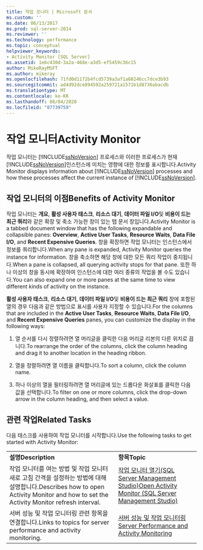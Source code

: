 ```yaml
---
title: 작업 모니터 | Microsoft 문서
ms.custom: ''
ms.date: 06/13/2017
ms.prod: sql-server-2014
ms.reviewer: ''
ms.technology: performance
ms.topic: conceptual
helpviewer_keywords:
- Activity Monitor [SQL Server]
ms.assetid: 1e6c430d-3a2a-468e-a3d5-ef5459c36c15
author: MikeRayMSFT
ms.author: mikeray
ms.openlocfilehash: 71fd0d1172b4fcd5739a3af1a60246cc7dce3b93
ms.sourcegitcommit: ad4d92dce894592a259721a1571b1d8736abacdb
ms.translationtype: MT
ms.contentlocale: ko-KR
ms.lasthandoff: 08/04/2020
ms.locfileid: "87739759"
---
```

# <a name="activity-monitor"></a><span data-ttu-id="c2aa1-102">작업 모니터</span><span class="sxs-lookup"><span data-stu-id="c2aa1-102">Activity Monitor</span></span>
  <span data-ttu-id="c2aa1-103">작업 모니터는 [!INCLUDE[ssNoVersion](../../includes/ssnoversion-md.md)] 프로세스와 이러한 프로세스가 현재 [!INCLUDE[ssNoVersion](../../includes/ssnoversion-md.md)]인스턴스에 미치는 영향에 대한 정보를 표시합니다.</span><span class="sxs-lookup"><span data-stu-id="c2aa1-103">Activity Monitor displays information about [!INCLUDE[ssNoVersion](../../includes/ssnoversion-md.md)] processes and how these processes affect the current instance of [!INCLUDE[ssNoVersion](../../includes/ssnoversion-md.md)].</span></span>  
  
## <a name="benefits-of-activity-monitor"></a><span data-ttu-id="c2aa1-104">작업 모니터의 이점</span><span class="sxs-lookup"><span data-stu-id="c2aa1-104">Benefits of Activity Monitor</span></span>  
 <span data-ttu-id="c2aa1-105">작업 모니터는 **개요**, **활성 사용자 태스크**, **리소스 대기**, **데이터 파일 I/O**및 **비용이 드는 최근 쿼리**와 같은 확장 및 축소 가능한 창이 있는 탭 문서 창입니다.</span><span class="sxs-lookup"><span data-stu-id="c2aa1-105">Activity Monitor is a tabbed document window that has the following expandable and collapsible panes: **Overview**, **Active User Tasks**, **Resource Waits**, **Data File I/O**, and **Recent Expensive Queries**.</span></span> <span data-ttu-id="c2aa1-106">창을 확장하면 작업 모니터는 인스턴스에서 정보를 쿼리합니다.</span><span class="sxs-lookup"><span data-stu-id="c2aa1-106">When any pane is expanded, Activity Monitor queries the instance for information.</span></span> <span data-ttu-id="c2aa1-107">창을 축소하면 해당 창에 대한 모든 쿼리 작업이 중지됩니다.</span><span class="sxs-lookup"><span data-stu-id="c2aa1-107">When a pane is collapsed, all querying activity stops for that pane.</span></span> <span data-ttu-id="c2aa1-108">또한 하나 이상의 창을 동시에 확장하여 인스턴스에 대한 여러 종류의 작업을 볼 수도 있습니다.</span><span class="sxs-lookup"><span data-stu-id="c2aa1-108">You can also expand one or more panes at the same time to view different kinds of activity on the instance.</span></span>  
  
 <span data-ttu-id="c2aa1-109">**활성 사용자 태스크**, **리소스 대기**, **데이터 파일 I/O**및 **비용이 드는 최근 쿼리** 창에 포함된 열의 경우 다음과 같은 방법으로 표시를 사용자 지정할 수 있습니다.</span><span class="sxs-lookup"><span data-stu-id="c2aa1-109">For the columns that are included in the **Active User Tasks**, **Resource Waits**, **Data File I/O**, and **Recent Expensive Queries** panes, you can customize the display in the following ways:</span></span>  
  
1.  <span data-ttu-id="c2aa1-110">열 순서를 다시 정렬하려면 열 머리글을 클릭한 다음 머리글 리본의 다른 위치로 끕니다.</span><span class="sxs-lookup"><span data-stu-id="c2aa1-110">To rearrange the order of the columns, click the column heading and drag it to another location in the heading ribbon.</span></span>  
  
2.  <span data-ttu-id="c2aa1-111">열을 정렬하려면 열 이름을 클릭합니다.</span><span class="sxs-lookup"><span data-stu-id="c2aa1-111">To sort a column, click the column name.</span></span>  
  
3.  <span data-ttu-id="c2aa1-112">하나 이상의 열을 필터링하려면 열 머리글에 있는 드롭다운 화살표를 클릭한 다음 값을 선택합니다.</span><span class="sxs-lookup"><span data-stu-id="c2aa1-112">To filter on one or more columns, click the drop-down arrow in the column heading, and then select a value.</span></span>  
  
## <a name="related-tasks"></a><span data-ttu-id="c2aa1-113">관련 작업</span><span class="sxs-lookup"><span data-stu-id="c2aa1-113">Related Tasks</span></span>  
 <span data-ttu-id="c2aa1-114">다음 태스크를 사용하여 작업 모니터를 시작합니다.</span><span class="sxs-lookup"><span data-stu-id="c2aa1-114">Use the following tasks to get started with Activity Monitor:</span></span>  
  
|||  
|-|-|  
|<span data-ttu-id="c2aa1-115">**설명**</span><span class="sxs-lookup"><span data-stu-id="c2aa1-115">**Description**</span></span>|<span data-ttu-id="c2aa1-116">**항목**</span><span class="sxs-lookup"><span data-stu-id="c2aa1-116">**Topic**</span></span>|  
|<span data-ttu-id="c2aa1-117">작업 모니터를 여는 방법 및 작업 모니터 새로 고침 간격을 설정하는 방법에 대해 설명합니다.</span><span class="sxs-lookup"><span data-stu-id="c2aa1-117">Describes how to open Activity Monitor and how to set the Activity Monitor refresh interval.</span></span>|[<span data-ttu-id="c2aa1-118">작업 모니터 열기&#40;SQL Server Management Studio&#41;</span><span class="sxs-lookup"><span data-stu-id="c2aa1-118">Open Activity Monitor &#40;SQL Server Management Studio&#41;</span></span>](../performance-monitor/open-activity-monitor-sql-server-management-studio.md)|  
|<span data-ttu-id="c2aa1-119">서버 성능 및 작업 모니터링 관련 항목을 연결합니다.</span><span class="sxs-lookup"><span data-stu-id="c2aa1-119">Links to topics for server performance and activity monitoring.</span></span>|[<span data-ttu-id="c2aa1-120">서버 성능 및 작업 모니터링</span><span class="sxs-lookup"><span data-stu-id="c2aa1-120">Server Performance and Activity Monitoring</span></span>](../performance/server-performance-and-activity-monitoring.md)|  
  
  
